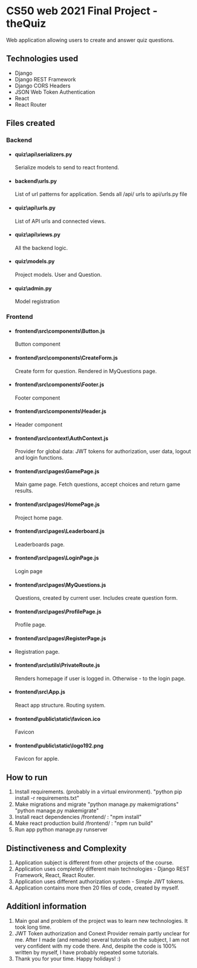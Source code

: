 # CS50 web 2021 Final Project - theQuiz

Web application allowing users to create and answer quiz questions.

## Technologies used

- Django
- Django REST Framework
- Django CORS Headers
- JSON Web Token Authentication
- React
- React Router

## Files created

### Backend

- #### quiz\api\serializers.py
  Serialize models to send to react frontend.
- #### backend\urls.py
  List of url patterns for application. Sends all /api/ urls to api/urls.py file
- #### quiz\api\urls.py
  List of API urls and connected views.
- #### quiz\api\views.py
  All the backend logic.
- #### quiz\models.py
  Project models. User and Question.
- #### quiz\admin.py
  Model registration

### Frontend

- #### frontend\src\components\Button.js
  Button component
- #### frontend\src\components\CreateForm.js
  Create form for question. Rendered in MyQuestions page.
- #### frontend\src\components\Footer.js
  Footer component
- #### frontend\src\components\Header.js
- Header component
- #### frontend\src\context\AuthContext.js
  Provider for global data: JWT tokens for authorization, user data, logout and login functions.
- #### frontend\src\pages\GamePage.js
  Main game page. Fetch questions, accept choices and return game results.
- #### frontend\src\pages\HomePage.js
  Project home page.
- #### frontend\src\pages\Leaderboard.js
  Leaderboards page.
- #### frontend\src\pages\LoginPage.js
  Login page
- #### frontend\src\pages\MyQuestions.js
  Questions, created by current user. Includes create question form.
- #### frontend\src\pages\ProfilePage.js
  Profile page.
- #### frontend\src\pages\RegisterPage.js
- Registration page.
- #### frontend\src\utils\PrivateRoute.js
  Renders homepage if user is logged in. Otherwise - to the login page.
- #### frontend\src\App.js
  React app structure. Routing system.
- #### frontend\public\static\favicon.ico
  Favicon
- #### frontend\public\static\logo192.png
  Favicon for apple.

## How to run

1. Install requirements. (probably in a virtual environment).
   "python pip install -r requirements.txt"
2. Make migrations and migrate
   "python manage.py makemigrations"
   "python manage.py makemigrate"
3. Install react dependencies
   /frontend/ : "npm install"
4. Make react production build
   /frontend/ : "npm run build"
5. Run app
   python manage.py runserver

## Distinctiveness and Complexity

1.  Application subject is different from other projects of the course.
2.  Application uses completely different main technologies - Django REST Framework, React, React Router.
3.  Application uses different authorization system - Simple JWT tokens.
4.  Application contains more then 20 files of code, created by myself.

## Additionl information

1. Main goal and problem of the project was to learn new technologies. It took long time.
2. JWT Token authorization and Conext Provider remain partly unclear for me. After I made (and remade) several tutorials on the subject, I am not very confident with my code there. And, despite the code is 100% written by myself, I have probably repeated some tutorials.
3. Thank you for your time. Happy holidays! :)
